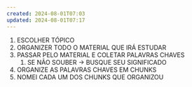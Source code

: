```yaml
---
created: 2024-08-01T07:03
updated: 2024-08-01T07:17
---
```

1. ESCOLHER TÓPICO
2. ORGANIZER TODO O MATERIAL QUE IRÁ ESTUDAR
3. PASSAR PELO MATERIAL E COLETAR PALAVRAS CHAVES
	1. SE NÃO SOUBER → BUSQUE SEU SIGNIFICADO 
4. ORGANIZE AS PALAVRAS CHAVES EM CHUNKS
5. NOMEI CADA UM DOS CHUNKS QUE ORGANIZOU

